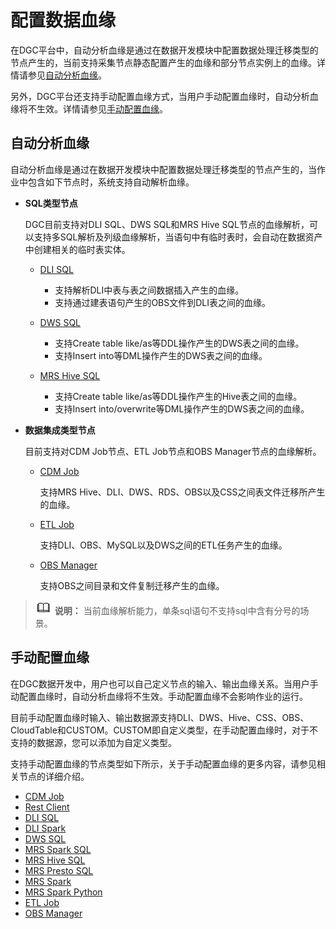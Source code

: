 # 配置数据血缘<a name="dgc_01_0561"></a>

在DGC平台中，自动分析血缘是通过在数据开发模块中配置数据处理迁移类型的节点产生的，当前支持采集节点静态配置产生的血缘和部分节点实例上的血缘。详情请参见[自动分析血缘](配置数据血缘.md#section12458162215283)。

另外，DGC平台还支持手动配置血缘方式，当用户手动配置血缘时，自动分析血缘将不生效。详情请参见[手动配置血缘](配置数据血缘.md#section123831529241)。

## 自动分析血缘<a name="section12458162215283"></a>

自动分析血缘是通过在数据开发模块中配置数据处理迁移类型的节点产生的，当作业中包含如下节点时，系统支持自动解析血缘。

-   **SQL类型节点**

    DGC目前支持对DLI SQL、DWS SQL和MRS Hive SQL节点的血缘解析，可以支持多SQL解析及列级血缘解析，当语句中有临时表时，会自动在数据资产中创建相关的临时表实体。

    -   [DLI SQL](DLI-SQL.md)
        -   支持解析DLI中表与表之间数据插入产生的血缘。
        -   支持通过建表语句产生的OBS文件到DLI表之间的血缘。

    -   [DWS SQL](DWS-SQL.md)
        -   支持Create table like/as等DDL操作产生的DWS表之间的血缘。
        -   支持Insert into等DML操作产生的DWS表之间的血缘。

    -   [MRS Hive SQL](MRS-Hive-SQL.md)
        -   支持Create table like/as等DDL操作产生的Hive表之间的血缘。
        -   支持Insert into/overwrite等DML操作产生的DWS表之间的血缘。


-   **数据集成类型节点**

    目前支持对CDM Job节点、ETL Job节点和OBS Manager节点的血缘解析。

    -   [CDM Job](CDM-Job.md)

        支持MRS Hive、DLI、DWS、RDS、OBS以及CSS之间表文件迁移所产生的血缘。

    -   [ETL Job](ETL-Job.md)

        支持DLI、OBS、MySQL以及DWS之间的ETL任务产生的血缘。

    -   [OBS Manager](OBS-Manager.md)

        支持OBS之间目录和文件复制迁移产生的血缘。



>![](public_sys-resources/icon-note.gif) **说明：** 
>当前血缘解析能力，单条sql语句不支持sql中含有分号的场景。

## 手动配置血缘<a name="section123831529241"></a>

在DGC数据开发中，用户也可以自己定义节点的输入、输出血缘关系。当用户手动配置血缘时，自动分析血缘将不生效。手动配置血缘不会影响作业的运行。

目前手动配置血缘时输入、输出数据源支持DLI、DWS、Hive、CSS、OBS、CloudTable和CUSTOM。CUSTOM即自定义类型，在手动配置血缘时，对于不支持的数据源，您可以添加为自定义类型。

支持手动配置血缘的节点类型如下所示，关于手动配置血缘的更多内容，请参见相关节点的详细介绍。

-   [CDM Job](CDM-Job.md)
-   [Rest Client](Rest-Client.md)
-   [DLI SQL](DLI-SQL.md)
-   [DLI Spark](DLI-Spark.md)
-   [DWS SQL](DWS-SQL.md)
-   [MRS Spark SQL](MRS-Spark-SQL.md)
-   [MRS Hive SQL](MRS-Hive-SQL.md)
-   [MRS Presto SQL](MRS-Presto-SQL.md)
-   [MRS Spark](MRS-Spark.md)
-   [MRS Spark Python](MRS-Spark-Python.md)
-   [ETL Job](ETL-Job.md)
-   [OBS Manager](OBS-Manager.md)

